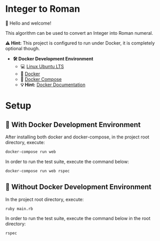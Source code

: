 # Integer to Roman

👋 Hello and welcome!

This algorithm can be used to convert an Integer into Roman numeral.

**:warning: Hint:** This project is configured to run under Docker, it is completely optional though.

- **🛠 Docker Development Environment**
    - :computer: [Linux Ubuntu LTS](https://ubuntu.com/download/desktop)
    - 🐳 [Docker](https://docs.docker.com/engine/installation/)
    - 🐳 [Docker Compose](https://docs.docker.com/compose/)
    - **💡 Hint:** [Docker Documentation](https://docs.docker.com/)

# Setup

## 🐳 With Docker Development Environment

After installing both docker and docker-compose, in the project root directory, execute:

```sh
docker-compose run web
```

In order to run the test suite, execute the command below:

```sh
docker-compose run web rspec
```

## 🐳 Without Docker Development Environment

In the project root directory, execute:

```sh
ruby main.rb
```

In order to run the test suite, execute the command below in the root directory:

```sh
rspec
```
